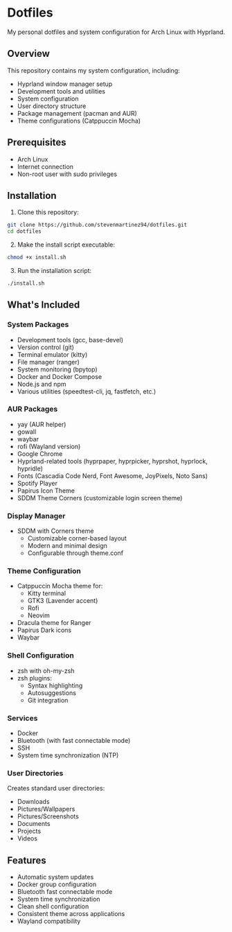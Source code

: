 # Dotfiles

My personal dotfiles and system configuration for Arch Linux with Hyprland.

## Overview

This repository contains my system configuration, including:
- Hyprland window manager setup
- Development tools and utilities
- System configuration
- User directory structure
- Package management (pacman and AUR)
- Theme configurations (Catppuccin Mocha)

## Prerequisites

- Arch Linux
- Internet connection
- Non-root user with sudo privileges

## Installation

1. Clone this repository:
```bash
git clone https://github.com/stevenmartinez94/dotfiles.git
cd dotfiles
```

2. Make the install script executable:
```bash
chmod +x install.sh
```

3. Run the installation script:
```bash
./install.sh
```

## What's Included

### System Packages
- Development tools (gcc, base-devel)
- Version control (git)
- Terminal emulator (kitty)
- File manager (ranger)
- System monitoring (bpytop)
- Docker and Docker Compose
- Node.js and npm
- Various utilities (speedtest-cli, jq, fastfetch, etc.)

### AUR Packages
- yay (AUR helper)
- gowall
- waybar
- rofi (Wayland version)
- Google Chrome
- Hyprland-related tools (hyprpaper, hyprpicker, hyprshot, hyprlock, hypridle)
- Fonts (Cascadia Code Nerd, Font Awesome, JoyPixels, Noto Sans)
- Spotify Player
- Papirus Icon Theme
- SDDM Theme Corners (customizable login screen theme)

### Display Manager
- SDDM with Corners theme
  - Customizable corner-based layout
  - Modern and minimal design
  - Configurable through theme.conf

### Theme Configuration
- Catppuccin Mocha theme for:
  - Kitty terminal
  - GTK3 (Lavender accent)
  - Rofi
  - Neovim
- Dracula theme for Ranger
- Papirus Dark icons
- Waybar

### Shell Configuration
- zsh with oh-my-zsh
- zsh plugins:
  - Syntax highlighting
  - Autosuggestions
  - Git integration

### Services
- Docker
- Bluetooth (with fast connectable mode)
- SSH
- System time synchronization (NTP)

### User Directories
Creates standard user directories:
- Downloads
- Pictures/Wallpapers
- Pictures/Screenshots
- Documents
- Projects
- Videos

## Features

- Automatic system updates
- Docker group configuration
- Bluetooth fast connectable mode
- System time synchronization
- Clean shell configuration
- Consistent theme across applications
- Wayland compatibility